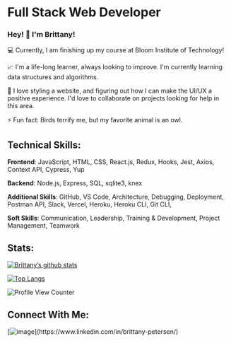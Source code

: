 # Full Stack Web Developer

### Hey! :wave: I'm Brittany!

💻 Currently, I am finishing up my course at Bloom Institute of Technology!

📈 I'm a life-long learner, always looking to improve. I'm currently learning data structures and algorithms.

🎎 I love styling a website, and figuring out how I can make the UI/UX a positive experience. I'd love to collaborate on projects looking for help in this area.

⚡ Fun fact: Birds terrify me, but my favorite animal is an owl.

## Technical Skills:

**Frontend**: JavaScript, HTML, CSS, React.js, Redux, Hooks, Jest, Axios, Context API, Cypress, Yup 

**Backend**: Node.js, Express, SQL, sqlite3, knex 

**Additional Skills**: GitHub, VS Code, Architecture, Debugging, Deployment, Postman API, Slack,  Vercel, Heroku, Heroku CLI, Git CLI,

**Soft Skills**: Communication, Leadership, Training & Development, Project Management, Teamwork

## Stats:

[![Brittany’s github stats](https://github-readme-stats.vercel.app/api?username=BrittanyPete)](https://github.com/BrittanyPete)

[![Top Langs](https://github-readme-stats.vercel.app/api/top-langs/?username=BrittanyPete&layout=compact)](https://github.com/BrittanyPete)

![Profile View Counter](https://komarev.com/ghpvc/?username=BrittanyPete)

## Connect With Me:

[![image](https://user-images.githubusercontent.com/92415478/159374862-d6e6747b-bce7-4313-9375-3ac6095dc8d1.png "https://www.linkedin.com/in/brittany-petersen/")](https://www.linkedin.com/in/brittany-petersen/)






<!--

**BrittanyPete/BrittanyPete** is a ✨ _special_ ✨ repository because its `README.md` (this file) appears on your GitHub profile.

-->
